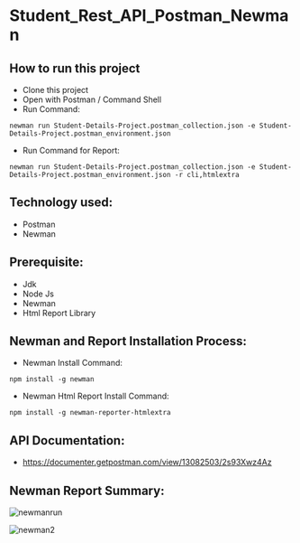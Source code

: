 # Student_Rest_API_Postman_Newman

## How to run this project
- Clone this project
- Open with Postman / Command Shell
- Run Command:  
```console 
newman run Student-Details-Project.postman_collection.json -e Student-Details-Project.postman_environment.json
```
- Run Command for Report: 
```console 
newman run Student-Details-Project.postman_collection.json -e Student-Details-Project.postman_environment.json -r cli,htmlextra
```

## Technology used:
- Postman
- Newman

## Prerequisite:
- Jdk
- Node Js
- Newman
- Html Report Library

## Newman and Report Installation Process:
- Newman Install Command:
```console
npm install -g newman
```
- Newman Html Report Install Command:
```console
npm install -g newman-reporter-htmlextra
```

## API Documentation:
- https://documenter.getpostman.com/view/13082503/2s93Xwz4Az

## Newman Report Summary:

![newmanrun](https://github.com/Mahir-Afsar/Student_Rest_API_Postman_Newman/assets/123372012/f37175dd-7ea0-4143-b2f3-b024a5f3ca41)

![newman2](https://github.com/Mahir-Afsar/Student_Rest_API_Postman_Newman/assets/123372012/d03d8073-d73b-408e-886a-423a1a2922c1)
